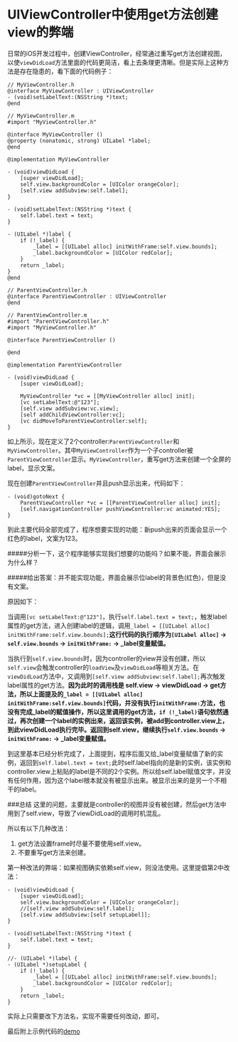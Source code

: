 # UIViewController中使用get方法创建view的弊端

日常的iOS开发过程中，创建ViewController，经常通过重写get方法创建视图，以使`viewDidLoad`方法里面的代码更简洁，看上去条理更清晰。但是实际上这种方法是存在隐患的，看下面的代码例子：

``` objc
// MyViewController.h
@interface MyViewController : UIViewController
- (void)setLabelText:(NSString *)text;
@end
```

``` objc
// MyViewController.m
#import "MyViewController.h"

@interface MyViewController ()
@property (nonatomic, strong) UILabel *label;
@end

@implementation MyViewController

- (void)viewDidLoad {
    [super viewDidLoad];
    self.view.backgroundColor = [UIColor orangeColor];
    [self.view addSubview:self.label];
}

- (void)setLabelText:(NSString *)text {
    self.label.text = text;
}

- (UILabel *)label {
    if (!_label) {
        _label = [[UILabel alloc] initWithFrame:self.view.bounds];
        _label.backgroundColor = [UIColor redColor];
    }
    return _label;
}
@end
```

``` objc
// ParentViewController.h
@interface ParentViewController : UIViewController
@end
``` 

``` objc
// ParentViewController.m 
#import "ParentViewController.h"
#import "MyViewController.h"

@interface ParentViewController ()

@end

@implementation ParentViewController

- (void)viewDidLoad {
    [super viewDidLoad];
    
    MyViewController *vc = [[MyViewController alloc] init];
    [vc setLabelText:@"123"];
    [self.view addSubview:vc.view];
    [self addChildViewController:vc];
    [vc didMoveToParentViewController:self];
}
```

如上所示，现在定义了2个controller:`ParentViewController`和`MyViewController`。其中`MyViewController`作为一个子controller被`ParentViewController`显示。`MyViewController`，重写get方法来创建一个全屏的label，显示文案。

现在创建`ParentViewController`并且push显示出来，代码如下：

``` objc
- (void)gotoNext {
    ParentViewController *vc = [[ParentViewController alloc] init];
    [self.navigationController pushViewController:vc animated:YES];
}
```

到此主要代码全部完成了，程序想要实现的功能：新push出来的页面会显示一个红色的label，文案为123。

#####分析一下，这个程序能够实现我们想要的功能吗？如果不能，界面会展示为什么样？

#####给出答案：并不能实现功能，界面会展示位label的背景色(红色)，但是没有文案。

原因如下：  

当调用`[vc setLabelText:@"123"]`，执行`self.label.text = text;`，触发label属性的get方法，进入创建label的逻辑，调用`_label = [[UILabel alloc] initWithFrame:self.view.bounds];`**这行代码的执行顺序为`[UILabel alloc]` -> `self.view.bounds` -> `initWithFrame:` -> \_label变量赋值。**  

当执行到`self.view.bounds`时，因为controller的view并没有创建，所以`self.view`会触发controller的`loadView`及`viewDidLoad`等相关方法。在`viewDidLoad`方法中，又调用到`[self.view addSubview:self.label];`再次触发label属性的get方法。**因为此时的调用栈是 self.view -> viewDidLoad -> get方法，所以上面提及的`_label = [[UILabel alloc] initWithFrame:self.view.bounds]`代码，并没有执行`initWithFrame:`方法，也没有完成\_label的赋值操作，所以这里调用的get方法，`if (!_label)`语句依然通过，再次创建一个label的实例出来，返回该实例，被add到controller.view上，到此viewDidLoad执行完毕。返回到self.view，继续执行`self.view.bounds` -> `initWithFrame:` -> \_label变量赋值。**

到这里基本已经分析完成了，上面提到，程序后面又给\_label变量赋值了新的实例，返回到`self.label.text = text;`此时self.label指向的是新的实例，该实例和controller.view上粘贴的label是不同的2个实例。所以给self.label赋值文字，并没有任何作用，因为这个label根本就没有被显示出来。被显示出来的是另一个不相干的label。

###总结
这里的问题，主要就是controller的视图并没有被创建，然后get方法中用到了self.view，导致了viewDidLoad的调用时机混乱。

所以有以下几种改法：  

1. get方法设置frame时尽量不要使用self.view。
2. 不要重写get方法来创建。

第一种改法的弊端：如果视图确实依赖self.view，则没法使用。这里提倡第2中改法：

``` objc 
- (void)viewDidLoad {
    [super viewDidLoad];
    self.view.backgroundColor = [UIColor orangeColor];
    //[self.view addSubview:self.label];
    [self.view addSubview:[self setupLabel]];
}

- (void)setLabelText:(NSString *)text {
    self.label.text = text;
}

//- (UILabel *)label {
- (UILabel *)setupLabel {
    if (!_label) {
        _label = [[UILabel alloc] initWithFrame:self.view.bounds];
        _label.backgroundColor = [UIColor redColor];
    }
    return _label;
}
```

实际上只需要改下方法名，实现不需要任何改动，即可。

最后附上示例代码的[demo](https://github.com/whlpkk/EqualDemo)